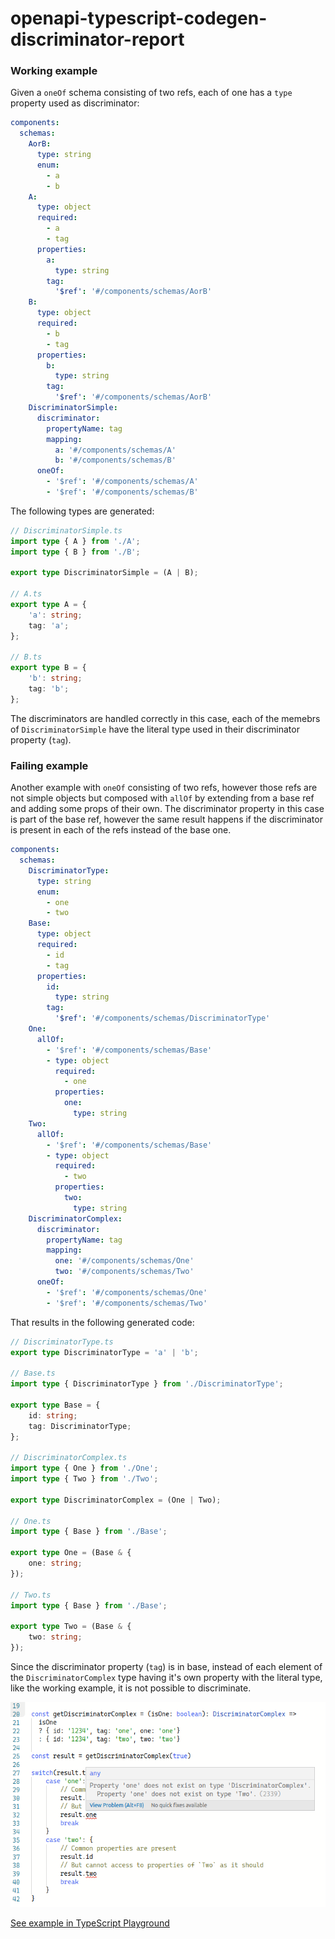 # openapi-typescript-codegen-discriminator-report

### Working example

Given a `oneOf` schema consisting of two refs, each of one has a `type` property
used as discriminator:

```yaml
components:
  schemas:
    AorB:
      type: string
      enum:
        - a
        - b
    A:
      type: object
      required:
        - a
        - tag
      properties:
        a:
          type: string
        tag:
          '$ref': '#/components/schemas/AorB'
    B:
      type: object
      required:
        - b
        - tag
      properties:
        b:
          type: string
        tag:
          '$ref': '#/components/schemas/AorB'
    DiscriminatorSimple:
      discriminator:
        propertyName: tag
        mapping:
          a: '#/components/schemas/A'
          b: '#/components/schemas/B'
      oneOf:
        - '$ref': '#/components/schemas/A'
        - '$ref': '#/components/schemas/B'
```

The following types are generated:

```ts
// DiscriminatorSimple.ts
import type { A } from './A';
import type { B } from './B';

export type DiscriminatorSimple = (A | B);

// A.ts
export type A = {
    'a': string;
    tag: 'a';
};

// B.ts
export type B = {
    'b': string;
    tag: 'b';
};
```

The discriminators are handled correctly in this case, each of the memebrs of
`DiscriminatorSimple` have the literal type used in their discriminator property
(`tag`).

### Failing example

Another example with `oneOf` consisting of two refs, however those refs are not
simple objects but composed with `allOf` by extending from a base ref and adding
some props of their own. The discriminator property in this case is part of the
base ref, however the same result happens if the discriminator is present in
each of the refs instead of the base one.

```yml
components:
  schemas:
    DiscriminatorType:
      type: string
      enum:
        - one
        - two
    Base:
      type: object
      required:
        - id
        - tag
      properties:
        id:
          type: string
        tag:
          '$ref': '#/components/schemas/DiscriminatorType'
    One:
      allOf:
        - '$ref': '#/components/schemas/Base'
        - type: object
          required:
            - one
          properties:
            one:
              type: string
    Two:
      allOf:
        - '$ref': '#/components/schemas/Base'
        - type: object
          required:
            - two
          properties:
            two:
              type: string
    DiscriminatorComplex:
      discriminator:
        propertyName: tag
        mapping:
          one: '#/components/schemas/One'
          two: '#/components/schemas/Two'
      oneOf:
        - '$ref': '#/components/schemas/One'
        - '$ref': '#/components/schemas/Two'
```

That results in the following generated code:


```ts
// DiscriminatorType.ts
export type DiscriminatorType = 'a' | 'b';

// Base.ts
import type { DiscriminatorType } from './DiscriminatorType';

export type Base = {
    id: string;
    tag: DiscriminatorType;
};

// DiscriminatorComplex.ts
import type { One } from './One';
import type { Two } from './Two';

export type DiscriminatorComplex = (One | Two);

// One.ts
import type { Base } from './Base';

export type One = (Base & {
    one: string;
});

// Two.ts
import type { Base } from './Base';

export type Two = (Base & {
    two: string;
});
```

Since the discriminator property (`tag`) is in base, instead of each element of
the `DiscriminatorComplex` type having it's own property with the literal type,
like the working example, it is not possible to discriminate.

![discriminator missing](./discriminator-missing.png)

[See example in TypeScript Playground](https://tsplay.dev/WP7qzm)

